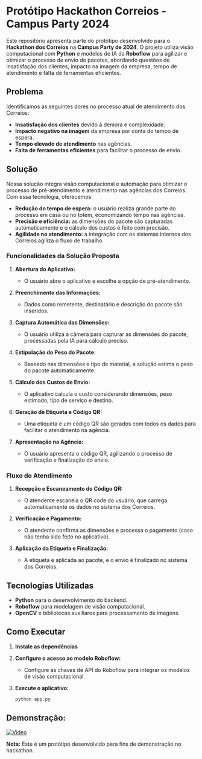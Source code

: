 # Protótipo Hackathon Correios - Campus Party 2024

Este repositório apresenta parte do protótipo desenvolvido para o **Hackathon dos Correios** na **Campus Party de 2024**. O projeto utiliza visão computacional com **Python** e modelos de IA da **Roboflow** para agilizar e otimizar o processo de envio de pacotes, abordando questões de insatisfação dos clientes, impacto na imagem da empresa, tempo de atendimento e falta de ferramentas eficientes.

## Problema

Identificamos as seguintes dores no processo atual de atendimento dos Correios:
- **Insatisfação dos clientes** devido à demora e complexidade.
- **Impacto negativo na imagem** da empresa por conta do tempo de espera.
- **Tempo elevado de atendimento** nas agências.
- **Falta de ferramentas eficientes** para facilitar o processo de envio.

## Solução

Nossa solução integra visão computacional e automação para otimizar o processo de pré-atendimento e atendimento nas agências dos Correios. Com essa tecnologia, oferecemos:
- **Redução do tempo de espera:** o usuário realiza grande parte do processo em casa ou no totem, economizando tempo nas agências.
- **Precisão e eficiência:** as dimensões do pacote são capturadas automaticamente e o cálculo dos custos é feito com precisão.
- **Agilidade no atendimento:** a integração com os sistemas internos dos Correios agiliza o fluxo de trabalho.

### Funcionalidades da Solução Proposta

1. **Abertura do Aplicativo:**
   - O usuário abre o aplicativo e escolhe a opção de pré-atendimento.
   
2. **Preenchimento das Informações:**
   - Dados como remetente, destinatário e descrição do pacote são inseridos.

3. **Captura Automática das Dimensões:**
   - O usuário utiliza a câmera para capturar as dimensões do pacote, processadas pela IA para cálculo preciso.

4. **Estipulação do Peso do Pacote:**
   - Baseado nas dimensões e tipo de material, a solução estima o peso do pacote automaticamente.

5. **Cálculo dos Custos de Envio:**
   - O aplicativo calcula o custo considerando dimensões, peso estimado, tipo de serviço e destino.

6. **Geração de Etiqueta e Código QR:**
   - Uma etiqueta e um código QR são gerados com todos os dados para facilitar o atendimento na agência.

7. **Apresentação na Agência:**
   - O usuário apresenta o código QR, agilizando o processo de verificação e finalização do envio.

### Fluxo do Atendimento

1. **Recepção e Escaneamento do Código QR:**
   - O atendente escaneia o QR code do usuário, que carrega automaticamente os dados no sistema dos Correios.

2. **Verificação e Pagamento:**
   - O atendente confirma as dimensões e processa o pagamento (caso não tenha sido feito no aplicativo).

3. **Aplicação da Etiqueta e Finalização:**
   - A etiqueta é aplicada ao pacote, e o envio é finalizado no sistema dos Correios.

## Tecnologias Utilizadas

- **Python** para o desenvolvimento do backend.
- **Roboflow** para modelagem de visão computacional.
- **OpenCV** e bibliotecas auxiliares para processamento de imagens.

## Como Executar

1. **Instale as dependências**

2. **Configure o acesso ao modelo Roboflow:**
   - Configure as chaves de API do Roboflow para integrar os modelos de visão computacional.

3. **Execute o aplicativo:**
   ```bash
   python app.py
   ```

## Demonstração:

[![Video](https://img.youtube.com/vi/RTB9IlHWQEU/maxresdefault.jpg)](https://www.youtube.com/watch?v=RTB9IlHWQEU)

**Nota:** Este é um protótipo desenvolvido para fins de demonstração no hackathon.
